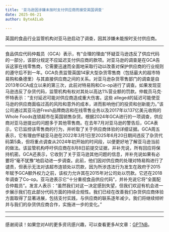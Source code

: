 ```yaml
---
title: '亚马逊因涉嫌未按时支付供应商而接受英国调查'
date: 2025-06-21
author: ByteAILab

---
```


英国的食品行业监管机构对亚马逊启动了调查，因其涉嫌未能按时支付供应商。

---
食品供应代码仲裁员（GCA）表示，有“合理的理由”怀疑亚马逊违反了供应代码的一部分，该部分规定不应延迟支付供应商的款项。对亚马逊的调查是在GCA告诉这家在线零售商，它需要迅速而全面地采取行动以改善对保护供应商的行业规则的遵守后不到一年。GCA负责监管英国14家大型杂货零售商（包括最大的超市特易购和桑德里）与其直接供应商之间的关系。对亚马逊杂货零售部门的调查是自2013年GCA成立以来的第三次，此前对特易购和Co-op进行了调查。如果发现亚马逊违反了杂货代码，监管机构有权对其处以高达1%营业额的罚款。仲裁员马克·怀特表示：“支付延迟可能对供应商造成重大伤害。这些 alleged的延迟可能使亚马逊的供应商面临过高的风险和意外的成本，进而影响他们的投资和创新能力。”该公司通过其亚马逊Fresh品牌商店和在线零售业务以及2017年以137亿美元收购的Whole Foods连锁超市在英国销售杂货。根据2024年GCA进行的一项调查，供应商对亚马逊提出的问题多于其他零售商。在去年7月对亚马逊的警告后，GCA表示，它已监控该零售商的行为，并听取了关于供应商体验的详细证据。GCA周五表示，它有理由怀疑亚马逊在2022年3月1日至2025年6月20日期间违反了杂货代码第5条，但将重点调查从2024年初开始的时间段，以便更好地了解亚马逊当前的做法。该监管机构呼吁供应商在8月8日前提交证据，并补充说，所有回应将保持机密。GCA还表示，它收到了关于亚马逊其他问题的信息，并补充说如果有必要将“毫不犹豫”地启动进一步调查。此前，他们因对供应商的处理对特易购进行了谴责，但表示无法对该超市连锁处以罚款，因为所涉违法行为发生在政府于2015年赋予GCA额外权力之前，该权力允许其在2015年对公司处以罚款。它还在2018年调查了Co-op。亚马逊表示它“十分重视食品供应代码”，并补充说它将“全面配合仲裁员”。发言人表示：“虽然我们对这一决定感到失望，但我们欢迎有机会进一步展示我们在此部分代码方面的持续合规性。我们已经在改善我们杂货供应商体验方面取得了显著进展，包括支付实践，与供应商的联系逐年减少。我们将继续倾听并与我们的杂货供应商合作，实施进一步的变化。”

---
---
感谢阅读！如果您对AI的更多资讯感兴趣，可以查看更多AI文章：[GPTNB](https://gptnb.com)。
